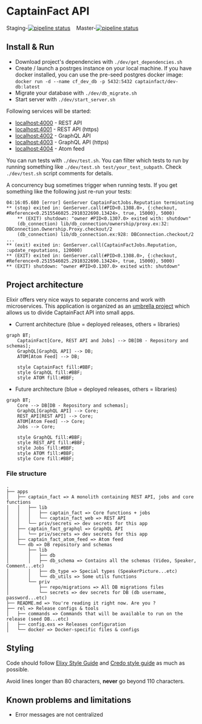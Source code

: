 # CaptainFact API

Staging-[![pipeline status](https://gitlab.com/CaptainFact/captain-fact-api/badges/staging/pipeline.svg)](https://gitlab.com/CaptainFact/captain-fact-api/commits/staging)
&nbsp;&nbsp;
Master-[![pipeline status](https://gitlab.com/CaptainFact/captain-fact-api/badges/master/pipeline.svg)](https://gitlab.com/CaptainFact/captain-fact-api/commits/master)

## Install & Run

  * Download project's dependencies with `./dev/get_dependencies.sh`
  * Create / launch a postrges instance on your local machine. If you have
  docker installed, you can use the pre-seed postgres docker image:
  `docker run -d --name cf_dev_db -p 5432:5432 captainfact/dev-db:latest`
  * Migrate your database with `./dev/db_migrate.sh`
  * Start server with `./dev/start_server.sh`

Following services will be started:

  * [localhost:4000](http://localhost:4000) - REST API
  * [localhost:4001](https://localhost:4001) - REST API (https)
  * [localhost:4002](http://localhost:4002) - GraphQL API
  * [localhost:4003](https://localhost:4003) - GraphQL API (https)
  * [localhost:4004](http://localhost:4004) - Atom feed

You can run tests with `./dev/test.sh`. You can filter which tests to run by
running something like `./dev/test.sh test/your_test_subpath`.
Check `./dev/test.sh` script comments for details.

A concurrency bug sometimes trigger when running tests. If you get something 
like the following just re-run your tests:

```
04:16:05.680 [error] GenServer CaptainFactJobs.Reputation terminating
** (stop) exited in: GenServer.call(#PID<0.1308.0>, {:checkout, #Reference<0.2515546025.2910322690.13424>, true, 15000}, 5000)
    ** (EXIT) shutdown: "owner #PID<0.1307.0> exited with: shutdown"
    (db_connection) lib/db_connection/ownership/proxy.ex:32: DBConnection.Ownership.Proxy.checkout/2
    (db_connection) lib/db_connection.ex:928: DBConnection.checkout/2
...
** (exit) exited in: GenServer.call(CaptainFactJobs.Reputation, :update_reputations, 120000)
** (EXIT) exited in: GenServer.call(#PID<0.1308.0>, {:checkout, #Reference<0.2515546025.2910322690.13424>, true, 15000}, 5000)
** (EXIT) shutdown: "owner #PID<0.1307.0> exited with: shutdown"
```

## Project architecture

Elixir offers very nice ways to separate concerns and work with microservices.
This application is organized as an [umbrella project](https://elixir-lang.org/getting-started/mix-otp/dependencies-and-umbrella-apps.html)
which allows us to divide CaptainFact API into small apps.

* Current architecture (blue = deployed releases, others = libraries)

```mermaid
graph BT;
    CaptainFact[Core, REST API and Jobs] --> DB[DB - Repository and schemas];
    GraphQL[GraphQL API] --> DB;
    ATOM[Atom Feed] --> DB;
    
    style CaptainFact fill:#BBF;
    style GraphQL fill:#BBF;
    style ATOM fill:#BBF;
```

* Future architecture (blue = deployed releases, others = libraries)

```mermaid
graph BT;
    Core --> DB[DB - Repository and schemas];
    GraphQL[GraphQL API] --> Core;
    REST_API[REST API] --> Core;
    ATOM[Atom Feed] --> Core;
    Jobs --> Core;
    
    style GraphQL fill:#BBF;
    style REST_API fill:#BBF;
    style Jobs fill:#BBF;
    style ATOM fill:#BBF;
    style Core fill:#BBF;
```

### File structure


```
.
├── apps
│   ├── captain_fact => A monolith containing REST API, jobs and core functions
│   │   ├── lib
│   │   │   ├── captain_fact => Core functions + jobs
│   │   │   └── captain_fact_web => REST API
│   │   └── priv/secrets => dev secrets for this app
│   ├── captain_fact_graphql => GraphQL API
│   │   └── priv/secrets => dev secrets for this app
│   ├── captain_fact_atom_feed => Atom feed
│   └── db => DB repository and schemas
│       ├── lib
│       │   ├── db
│       │   ├── db_schema => Contains all the schemas (Video, Speaker, Comment...etc)
│       │   ├── db_type => Special types (SpeakerPicture...etc)
│       │   └── db_utils => Some utils functions
│       └── priv
│           ├── repo/migrations => All DB migrations files
│           └── secrets => dev secrets for DB (db username, password...etc)
├── README.md => You're reading it right now. Are you ?
├── rel => Release configs & tools
│   ├── commands => Commands that will be available to run on the release (seed DB...etc)
│   ├── config.exs => Releases configuration
│   └── docker => Docker-specific files & configs
```

## Styling

Code should follow [Elixy Style Guide](https://github.com/christopheradams/elixir_style_guide)
and [Credo style guide](https://github.com/rrrene/elixir-style-guide)
as much as possible.

Avoid lines longer than 80 characters, **never** go beyond 110 characters.

## Known problems and limitations

* Error messages are not centralized